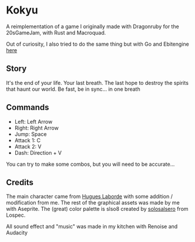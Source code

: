 # Kokyu

A reimplementation of a game I originally made with Dragonruby for the 20sGameJam, with Rust and Macroquad.

Out of curiosity, I also tried to do the same thing but with Go and Ebitengine [here](https://github.com/LittleB0xes/kokyu_go)

## Story

It's the end of your life. Your last breath. The last hope to destroy the spirits that haunt our world. Be fast, be in sync... in one breath

## Commands

* Left:	Left Arrow
* Right:	Right Arrow
* Jump:	Space 
* Attack 1:	C
* Attack 2:	V
* Dash:	Direction + V

You can try to make some combos, but you will need to be accurate...


## Credits

The main character  came from [Hugues Laborde](https://hugues-laborde.itch.io) with some addition / modification from me. The rest of the graphical assets was made by me with Aseprite. The (great) color  palette is slso8  created by [solosalsero](https://lospec.com/solosalsero) from Lospec.

All sound effect and "music" was made in my kitchen with Renoise and Audacity
